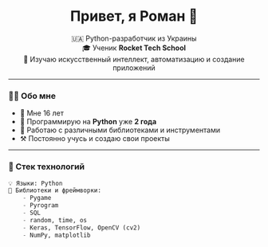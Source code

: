 <h1 align="center">Привет, я Роман 👋</h1>

<p align="center">
  🇺🇦 Python-разработчик из Украины <br>
  🎓 Ученик <strong>Rocket Tech School</strong> <br>
  🧠 Изучаю искусственный интеллект, автоматизацию и создание приложений
</p>

---

### 🧑‍💻 Обо мне

- 👶 Мне 16 лет  
- 🐍 Программирую на **Python** уже **2 года**  
- 💼 Работаю с различными библиотеками и инструментами  
- ⚒ Постоянно учусь и создаю свои проекты  

---

### 🧰 Стек технологий

```python
💡 Языки: Python
🧱 Библиотеки и фреймворки:
    - Pygame
    - Pyrogram
    - SQL
    - random, time, os
    - Keras, TensorFlow, OpenCV (cv2)
    - NumPy, matplotlib
